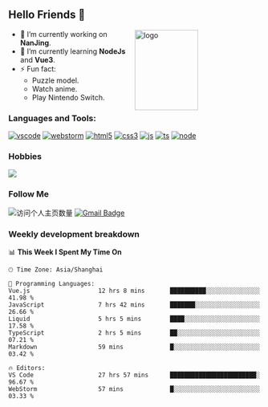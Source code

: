 ## Hello Friends 👋

<img src="https://github-readme-stats.vercel.app/api?username=Eugeniocode&show_icons=true&theme=vue" alt="logo" height="160" align="right" width="50%" />

- 🔭 I’m currently working on **NanJing**.
- 🌱 I’m currently learning **NodeJs** and **Vue3**.
- ⚡ Fun fact: 
  - Puzzle model.
  - Watch anime.
  - Play Nintendo Switch.



### Languages and Tools:

[![vscode](https://img.shields.io/badge/Visual%20Studio%20Code-blue?style=flat-square&logo=visualstudiocode&logoColor=ffffff)]()
[![webstorm](https://img.shields.io/badge/webstorm-528DD7?style=flat-square&logo=webstorm&logoColor=#ffffff)]()
[![html5](https://img.shields.io/badge/-HTML5-F16528?style=flat-square&logo=html5&logoColor=ffffff)]()
[![css3](https://img.shields.io/badge/-CSS3-3699D5?style=flat-square&logo=css3&logoColor=ffffff)]()
[![js](https://img.shields.io/badge/-Javascript-F0DA50?style=flat-square&logo=javascript&logoColor=ffffff)]()
[![ts](https://img.shields.io/badge/-Typescript-083061?style=flat-square&logo=typescript&logoColor=ffffff)]()
[![node](https://img.shields.io/badge/-Node.js-80BD00?style=flat-square&logo=nodedotjs&logoColor=ffffff)]()


### Hobbies

![](https://img.shields.io/badge/-Nintendo%20Switch-e60012?style=flat-square&logo=nintendo%20switch&logoColor=ffffff)

### Follow Me
![访问个人主页数量](https://komarev.com/ghpvc/?username=Eugeniocode&color=blue)
[![Gmail Badge](https://img.shields.io/badge/mail-eugeniocode@yeah.net-blue?style=flat&logo=Gmail&logoColor=white&link=mailto:eugeniocode@yeah.net)](mailto:eugeniocode@yeah.net)


### Weekly development breakdown
<!--START_SECTION:waka-->
📊 **This Week I Spent My Time On** 

```text
🕑︎ Time Zone: Asia/Shanghai

💬 Programming Languages: 
Vue.js                   12 hrs 8 mins       ██████████░░░░░░░░░░░░░░░   41.98 % 
JavaScript               7 hrs 42 mins       ███████░░░░░░░░░░░░░░░░░░   26.66 % 
Liquid                   5 hrs 5 mins        ████░░░░░░░░░░░░░░░░░░░░░   17.58 % 
TypeScript               2 hrs 5 mins        ██░░░░░░░░░░░░░░░░░░░░░░░   07.21 % 
Markdown                 59 mins             █░░░░░░░░░░░░░░░░░░░░░░░░   03.42 % 

🔥 Editors: 
VS Code                  27 hrs 57 mins      ████████████████████████░   96.67 % 
WebStorm                 57 mins             █░░░░░░░░░░░░░░░░░░░░░░░░   03.33 % 
```


<!--END_SECTION:waka-->

